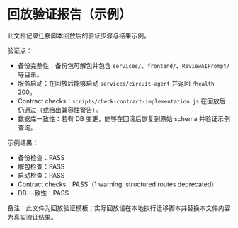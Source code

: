 # 回放验证报告（示例）

此文档记录迁移脚本回放后的验证步骤与结果示例。

验证点：

- 备份完整性：备份包可解包并包含 `services/`、`frontend/`、`ReviewAIPrompt/` 等目录。
- 服务启动：在回放后能够启动 `services/circuit-agent` 并返回 `/health` 200。
- Contract checks：`scripts/check-contract-implementation.js` 在回放后仍通过（或给出兼容性警告）。
- 数据库一致性：若有 DB 变更，能够在回滚后恢复到原始 schema 并验证示例查询。

示例结果：

- 备份检查：PASS
- 解包检查：PASS
- 启动检查：PASS
- Contract checks：PASS（1 warning: structured routes deprecated）
- DB 一致性：PASS

备注：此文件为回放验证模板；实际回放请在本地执行迁移脚本并替换本文件内容为真实验证结果。



